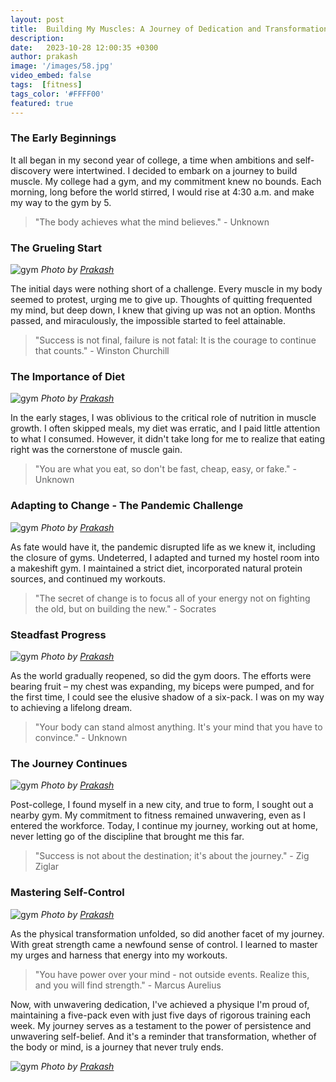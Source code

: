 ```yaml
---
layout: post
title:  Building My Muscles: A Journey of Dedication and Transformation
description: 
date:   2023-10-28 12:00:35 +0300
author: prakash
image: '/images/58.jpg' 
video_embed: false
tags:  [fitness]
tags_color: '#FFFF00'
featured: true
---
```



### The Early Beginnings

It all began in my second year of college, a time when ambitions and self-discovery were intertwined. I decided to embark on a journey to build muscle. My college had a gym, and my commitment knew no bounds. Each morning, long before the world stirred, I would rise at 4:30 a.m. and make my way to the gym by 5.

>"The body achieves what the mind believes." - Unknown

### The Grueling Start

![gym]({{site.baseurl}}/images/64.jpg)
*Photo by [Prakash](https://prakashravichandran.com/)*

The initial days were nothing short of a challenge. Every muscle in my body seemed to protest, urging me to give up. Thoughts of quitting frequented my mind, but deep down, I knew that giving up was not an option. Months passed, and miraculously, the impossible started to feel attainable.

>"Success is not final, failure is not fatal: It is the courage to continue that counts." - Winston Churchill

### The Importance of Diet

![gym]({{site.baseurl}}/images/65.jpg)
*Photo by [Prakash](https://prakashravichandran.com/)*

In the early stages, I was oblivious to the critical role of nutrition in muscle growth. I often skipped meals, my diet was erratic, and I paid little attention to what I consumed. However, it didn't take long for me to realize that eating right was the cornerstone of muscle gain.

>"You are what you eat, so don't be fast, cheap, easy, or fake." - Unknown

### Adapting to Change - The Pandemic Challenge

![gym]({{site.baseurl}}/images/66.jpg)
*Photo by [Prakash](https://prakashravichandran.com/)*

As fate would have it, the pandemic disrupted life as we knew it, including the closure of gyms. Undeterred, I adapted and turned my hostel room into a makeshift gym. I maintained a strict diet, incorporated natural protein sources, and continued my workouts. 

>"The secret of change is to focus all of your energy not on fighting the old, but on building the new." - Socrates

### Steadfast Progress

![gym]({{site.baseurl}}/images/67.jpg)
*Photo by [Prakash](https://prakashravichandran.com/)*

As the world gradually reopened, so did the gym doors. The efforts were bearing fruit – my chest was expanding, my biceps were pumped, and for the first time, I could see the elusive shadow of a six-pack. I was on my way to achieving a lifelong dream.

>"Your body can stand almost anything. It's your mind that you have to convince." - Unknown

### The Journey Continues

![gym]({{site.baseurl}}/images/68.jpg)
*Photo by [Prakash](https://prakashravichandran.com/)*

Post-college, I found myself in a new city, and true to form, I sought out a nearby gym. My commitment to fitness remained unwavering, even as I entered the workforce. Today, I continue my journey, working out at home, never letting go of the discipline that brought me this far.

>"Success is not about the destination; it's about the journey." - Zig Ziglar

### Mastering Self-Control

![gym]({{site.baseurl}}/images/69.jpg)
*Photo by [Prakash](https://prakashravichandran.com/)*

As the physical transformation unfolded, so did another facet of my journey. With great strength came a newfound sense of control. I learned to master my urges and harness that energy into my workouts.

>"You have power over your mind - not outside events. Realize this, and you will find strength." - Marcus Aurelius

Now, with unwavering dedication, I've achieved a physique I'm proud of, maintaining a five-pack even with just five days of rigorous training each week. My journey serves as a testament to the power of persistence and unwavering self-belief. And it's a reminder that transformation, whether of the body or mind, is a journey that never truly ends.

![gym]({{site.baseurl}}/images/70.jpg)
*Photo by [Prakash](https://prakashravichandran.com/)*